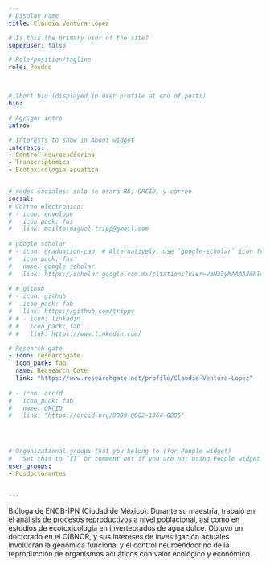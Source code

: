 ```yaml
---
# Display name
title: Claudia Ventura López

# Is this the primary user of the site?
superuser: false

# Role/position/tagline
role: Posdoc



# Short bio (displayed in user profile at end of posts)
bio: 

# Agregar intro
intro: 

# Interests to show in About widget
interests: 
- Control neuroendócrino
- Transcriptómica
- Ecotoxicologia acuatica


# redes sociales: solo se usara RG, ORCID, y correo
social:
# Correo electronico:
# - icon: envelope
#   icon_pack: fas
#   link: mailto:miguel.tripp@gmail.com
  
# google scholar
# - icon: graduation-cap  # Alternatively, use `google-scholar` icon from `ai` icon pack
#   icon_pack: fas
#   name: google scholar
#   link: https://scholar.google.com.mx/citations?user=VaN33yMAAAAJ&hl=en
  
# # github
# - icon: github
#   icon_pack: fab
#   link: https://github.com/trippv
# # - icon: linkedin
# #   icon_pack: fab
# #   link: https://www.linkedin.com/

# Research gate
- icon: researchgate
  icon_pack: fab
  name: Reasearch Gate
  link: "https://www.researchgate.net/profile/Claudia-Ventura-Lopez"
  
# - icon: orcid
#   icon_pack: fab
#   name: ORCID
#   link: "https://orcid.org/0000-0002-1364-6885"




# Organizational groups that you belong to (for People widget)
#   Set this to `[]` or comment out if you are not using People widget.
user_groups:
- Posdoctorantes


---
```


Bióloga de ENCB-IPN (Ciudad de México). Durante su maestría, trabajó en el análisis de procesos reproductivos a nivel poblacional, así como en estudios de ecotoxicología en invertebrados de agua dulce. Obtuvo un doctorado en el CIBNOR, y sus intereses de investigación actuales involucran la genómica funcional y el control neuroendocrino de la reproducción de organismos acuáticos con valor ecológico y económico.